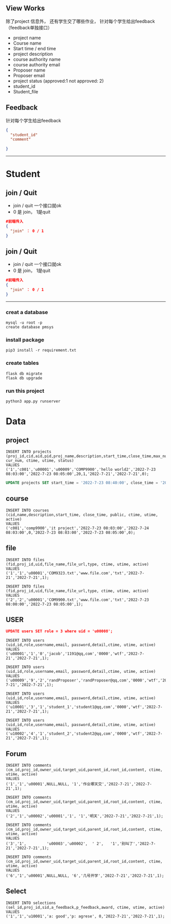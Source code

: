 ## View Works

除了project 信息外， 还有学生交了哪些作业， 针对每个学生给出feedback（feedback单独接口）

- project name
- Course name
- Start time / end time
- project description
- course authority name
- course authority email
- Proposer name
- Proposer email
- project status (approved:1   not approved: 2)
- student_id
- Student_file



## Feedback

针对每个学生给出feedback


```json
{
  "student_id"
  "comment"
  
}
```









------

# Student



##  join / Quit

- join / quit 一个接口就ok
- 0 是 join， 1是quit

```json
#前端传入
{
  "join" ： 0 / 1
}
```



## join / Quit



- join / quit 一个接口就ok
- 0 是 join， 1是quit



```json
#前端传入
{
  "join" ： 0 / 1
}
```





---






### creat a database
```shell
mysql -u root -p
create database pmsys
```
### install package
```shell
pip3 install -r requirement.txt
```

### create tables
```shell
flask db migrate
flask db upgrade
```

### run this project
```shell
python3 app.py runserver
```




# Data



## project

```mysql
INSERT INTO projects
(proj_id,cid,aid,pid,proj_name,description,start_time,close_time,max_num, cur_num, ctime, utime, status)
VALUES
('1','c001','u00001','u00009','COMP9900','hello world2','2022-7-23 08:03:00','2022-7-23 08:05:00',20,1,'2022-7-21','2022-7-21',0);
```

```sql
UPDATE projects SET start_time = '2022-7-23 08:40:00', close_time = '2022-7-23 08:45:00' where proj_id = '1';
```

## course

```mysql
INSERT INTO courses
(cid,name,description,start_time, close_time, public, ctime, utime, active)
VALUES
('c001','comp9900','it project','2022-7-23 08:03:00','2022-7-24 08:03:00',0,'2022-7-23 08:03:00','2022-7-23 08:05:00',0);
```



## file

```mysql
INSERT INTO files
(fid,proj_id,uid,file_name,file_url,type, ctime, utime, active)
VALUES
('1','1','u00001','COM9323.txt','www.file.com','txt','2022-7-21','2022-7-21',1);
```

```mysql
INSERT INTO files
(fid,proj_id,uid,file_name,file_url,type, ctime, utime, active)
VALUES
('2','2','u00001','COM9900.txt','www.file.com','txt','2022-7-23 08:00:00','2022-7-23 08:05:00',1);
```



## USER

```json
UPDATE users SET role = 3 where uid = 'u00008';
```

```mysql
INSERT INTO users
(uid,id,role,username,email, password,detail,ctime, utime, active)
VALUES
('u00001','1','0','jacob','1191@qq,com','0000','wtf','2022-7-21','2022-7-21',1);
```

```mysql
INSERT INTO users
(uid,id,role,username,email, password,detail,ctime, utime, active)
VALUES
('u00009','9','2','randProposer','randProposer@qq,com','0000','wtf','2022-7-21','2022-7-21',1);
```

```mysql
INSERT INTO users
(uid,id,role,username,email, password,detail,ctime, utime, active)
VALUES
('u10001','3','1','student_1','student1@qq,com','0000','wtf','2022-7-21','2022-7-21',1);
```

```
INSERT INTO users
(uid,id,role,username,email, password,detail,ctime, utime, active)
VALUES
('u10002','4','1','student_2','student2@qq,com','0000','wtf','2022-7-21','2022-7-21',1);
```



## Forum

```mysql
INSERT INTO comments
(cm_id,proj_id,owner_uid,target_uid,parent_id,root_id,content, ctime, utime, active)
VALUES
('1','1','u00001',NULL,NULL, '1','作业哪天交','2022-7-21','2022-7-21',1);
```

```
INSERT INTO comments
(cm_id,proj_id,owner_uid,target_uid,parent_id,root_id,content, ctime, utime, active)
VALUES
('2','1','u00002','u00001','1', '1','明天','2022-7-21','2022-7-21',1);
```

```
INSERT INTO comments
(cm_id,proj_id,owner_uid,target_uid,parent_id,root_id,content, ctime, utime, active)
VALUES
('3','1',         'u00003','u00002',  ' 2',   '1','别叫了','2022-7-21','2022-7-21',1);
```

```
INSERT INTO comments
(cm_id,proj_id,owner_uid,target_uid,parent_id,root_id,content, ctime, utime, active)
VALUES
('6','1','u00001',NULL,NULL, '6','几号开学','2022-7-21','2022-7-21',1);
```



## Select

```
INSERT INTO selections
(sel_id,proj_id,sid,a_feedback,p_feedback,award, ctime, utime, active)
VALUES
('1','1','u10001','a: good','p: agrese', 0,'2022-7-21','2022-7-21',1);
```







#### 